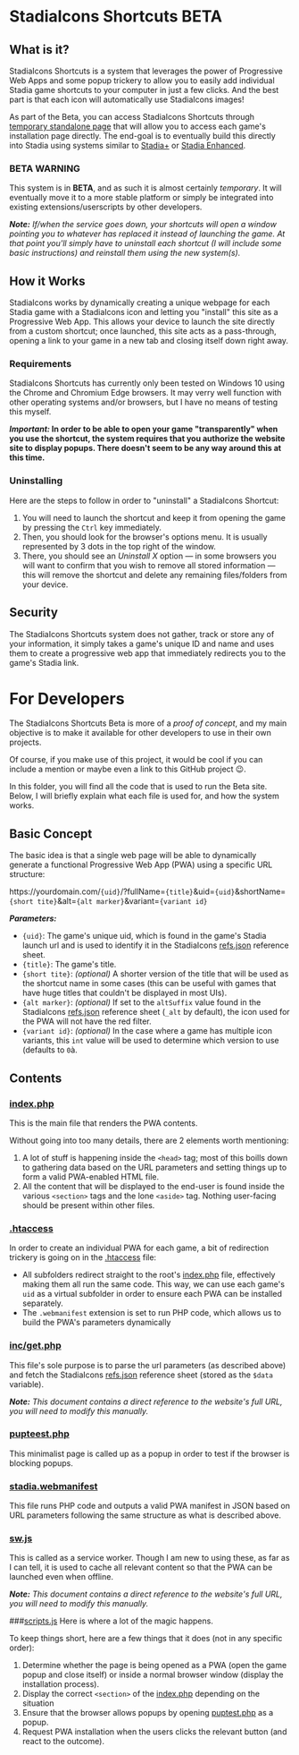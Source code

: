 # StadiaIcons Shortcuts BETA
## What is it?
StadiaIcons Shortcuts is a system that leverages the power of Progressive Web Apps and some popup trickery to allow you to easily add individual Stadia game shortcuts to your computer in just a few clicks. And the best part is that each icon will automatically use StadiaIcons images!

As part of the Beta, you can access StadiaIcons Shortcuts through [temporary standalone page](https://stadiaicons.000webhostapp.com/) that will allow you to access each game's installation page directly. The end-goal is to eventually build this directly into Stadia using systems similar to [Stadia+](https://chrome.google.com/webstore/detail/stadia%20-extension/bbhmnnecicphphjamhdefpagipoegijd) or [Stadia Enhanced](https://chrome.google.com/webstore/detail/stadia-enhanced/ldeakaihfnkjmelifgmbmjlphdfncbfg).

### BETA WARNING
This system is in **BETA**, and as such it is almost certainly *temporary*. It will eventually move it to a more stable platform or simply be integrated into existing extensions/userscripts by other developers.

***Note:** If/when the service goes down, your shortcuts will open a window pointing you to whatever has replaced it instead of launching the game. At that point you'll simply have to uninstall each shortcut (I will include some basic instructions) and reinstall them using the new system(s).*

## How it Works
StadiaIcons works by dynamically creating a unique webpage for each Stadia game with a StadiaIcons icon and letting you "install" this site as a Progressive Web App. This allows your device to launch the site directly from a custom shortcut; once launched, this site acts as a pass-through, opening a link to your game in a new tab and closing itself down right away.

### Requirements
StadiaIcons Shortcuts has currently only been tested on Windows 10 using the Chrome and Chromium Edge browsers. It may verry well function with other operating systems and/or browsers, but I have no means of testing this myself.

***Important:* In order to be able to open your game "transparently" when you use the shortcut, the system requires that you authorize the website site to display popups. There doesn't seem to be any way around this at this time.**

### Uninstalling
Here are the steps to follow in order to "uninstall" a StadiaIcons Shortcut:

1. You will need to launch the shortcut and keep it from opening the game by pressing the `Ctrl` key immediately.
2. Then, you should look for the browser's options menu. It is usually represented by 3 dots in the top right of the window.
3. There, you should see an *Uninstall X* option — in some browsers you will want to confirm that you wish to remove all stored information — this will remove the shortcut and delete any remaining files/folders from your device.

## Security
The StadiaIcons Shortcuts system does not gather, track or store any of your information, it simply takes a game's unique ID and name and uses them to create a progressive web app that immediately redirects you to the game's Stadia link.

# For Developers
The StadiaIcons Shortcuts Beta is more of a *proof of concept*, and my main objective is to make it available for other developers to use in their own projects.

Of course, if you make use of this project, it would be cool if you can include a mention or maybe even a link to this GitHub project :wink:.

In this folder, you will find all the code that is used to run the Beta site. Below, I will briefly explain what each file is used for, and how the system works.

## Basic Concept

The basic idea is that a single web page will be able to dynamically generate a functional Progressive Web App (PWA) using a specific URL structure:

https://<span></span>yourdomain<span></span>.com/`{uid}`/?fullName=`{title}`&uid=`{uid}`&shortName=`{short tite}`&alt=`{alt marker}`&variant=`{variant id}`

***Parameters:***
* `{uid}`: The game's unique uid, which is found in the game's Stadia launch url and is used to identify it in the StadiaIcons [refs.json](/refs.json) reference sheet.
* `{title}`: The game's title.
* `{short tite}`: *(optional)* A shorter version of the title that will be used as the shortcut name in some cases (this can be useful with games that have huge titles that couldn't be displayed in most UIs).
* `{alt marker}`: *(optional)* If set to the `altSuffix` value found in  the StadiaIcons [refs.json](/refs.json) reference sheet (`_alt` by default), the icon used for the PWA will not have the red filter.
* `{variant id}`: *(optional)* In the case where a game has multiple icon variants, this `int` value will be used to determine which version to use (defaults to `0`à.

## Contents
### [index.php](index.php)
This is the main file that renders the PWA contents.

Without going into too many details, there are 2 elements worth mentioning:
1. A lot of stuff is happening inside the `<head>` tag; most of this boills down to gathering data based on the URL parameters and setting things up to form a valid PWA-enabled HTML file.
2. All the content that will be displayed to the end-user is found inside the various `<section>` tags and the lone `<aside>` tag. Nothing user-facing should be present within other files.

### [.htaccess](.htaccess)
In order to create an individual PWA for each game, a bit of redirection trickery is going on in the [.htaccess](.htaccess) file:

* All subfolders redirect straight to the root's [index.php](index.php) file, effectively making them all run the same code. This way, we can use each game's `uid` as a virtual subfolder in order to ensure each PWA can be installed separately.
* The `.webmanifest` extension is set to run PHP code, which allows us to build the PWA's parameters dynamically 

### [inc/get.php](inc/get.php)
This file's sole purpose is to parse the url parameters (as described above) and fetch the StadiaIcons [refs.json](/refs.json) reference sheet (stored as the `$data` variable).

***Note:** This document contains a direct reference to the website's full URL, you will need to modify this manually.*

### [pupteest.php](pupteest.php)
This minimalist page is called up as a popup in order to test if the browser is blocking popups.

### [stadia.webmanifest](stadia.webmanifest)
This file runs PHP code and outputs a valid PWA manifest in JSON based on URL parameters following the same structure as what is described above.

### [sw.js](sw.js)
This is called as a service worker. Though I am new to using these, as far as I can tell, it is used to cache all relevant content so that the PWA can be launched even when offline.

***Note:** This document contains a direct reference to the website's full URL, you will need to modify this manually.*

###[scripts.js](scripts.js)
Here is where a lot of the magic happens.

To keep things short, here are a few things that it does (not in any specific order):
1. Determine whether the page is being opened as a PWA (open the game popup and close itself) or inside a normal browser window (display the installation process).
2. Display the correct `<section>` of the [index.php](index.php) depending on the situation
3. Ensure that the browser allows popups by opening [puptest.php](puptest.php) as a popup.
4. Request PWA installation when the users clicks the relevant button (and react to the outcome).
